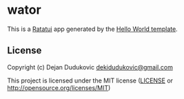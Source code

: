 # wator

This is a [Ratatui] app generated by the [Hello World template].

[Ratatui]: https://ratatui.rs
[Hello World Template]: https://github.com/ratatui/templates/tree/main/hello-world

## License

Copyright (c) Dejan Dudukovic <dekidudukovic@gmail.com>

This project is licensed under the MIT license ([LICENSE] or <http://opensource.org/licenses/MIT>)

[LICENSE]: ./LICENSE
